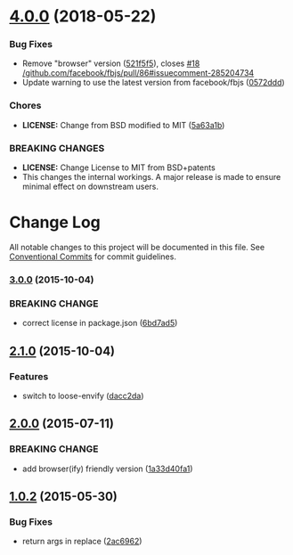 <a name="4.0.0"></a>
# [4.0.0](https://github.com/BerkeleyTrue/warning/compare/v3.0.0...v4.0.0) (2018-05-22)


### Bug Fixes

* Remove "browser" version ([521f5f5](https://github.com/BerkeleyTrue/warning/commit/521f5f5)), closes [#18](https://github.com/BerkeleyTrue/warning/issues/18) [/github.com/facebook/fbjs/pull/86#issuecomment-285204734](https://github.com//github.com/facebook/fbjs/pull/86/issues/issuecomment-285204734)
* Update warning to use the latest version from facebook/fbjs ([0572ddd](https://github.com/BerkeleyTrue/warning/commit/0572ddd))


### Chores

* **LICENSE:** Change from BSD modified to MIT ([5a63a1b](https://github.com/BerkeleyTrue/warning/commit/5a63a1b))


### BREAKING CHANGES

* **LICENSE:** Change License to MIT from BSD+patents
* This changes the internal workings. A major release is
made to ensure minimal effect on downstream users.



# Change Log

All notable changes to this project will be documented in this file.
See [Conventional Commits](https://conventionalcommits.org) for commit guidelines.

<a name="3.0.0"></a>
### [3.0.0](https://github.com/BerkeleyTrue/warning/compare/v2.1.0...v3.0.0) (2015-10-04)

### BREAKING CHANGE

* correct license in package.json ([6bd7ad5](https://github.com/BerkeleyTrue/warning/commit/6bd7ad5))

<a name="2.1.0"></a>
## [2.1.0](https://github.com/BerkeleyTrue/warning/compare/v2.0.0...v2.1.0) (2015-10-04)

### Features

* switch to loose-envify ([dacc2da](https://github.com/BerkeleyTrue/warning/commit/dacc2da))

<a name="2.0.0"></a>
## [2.0.0](https://github.com/BerkeleyTrue/warning/compare/v1.0.2...v2.0.0) (2015-07-11)

### BREAKING CHANGE

* add browser(ify) friendly version ([1a33d40fa1](https://github.com/BerkeleyTrue/warning/commit/1a33d40fa1))

<a name="1.0.2"></a>
## [1.0.2](https://github.com/BerkeleyTrue/warning/compare/v1.0.1...v1.0.2) (2015-05-30)

### Bug Fixes

* return args in replace ([2ac6962](https://github.com/BerkeleyTrue/warning/commit/2ac6962263))
